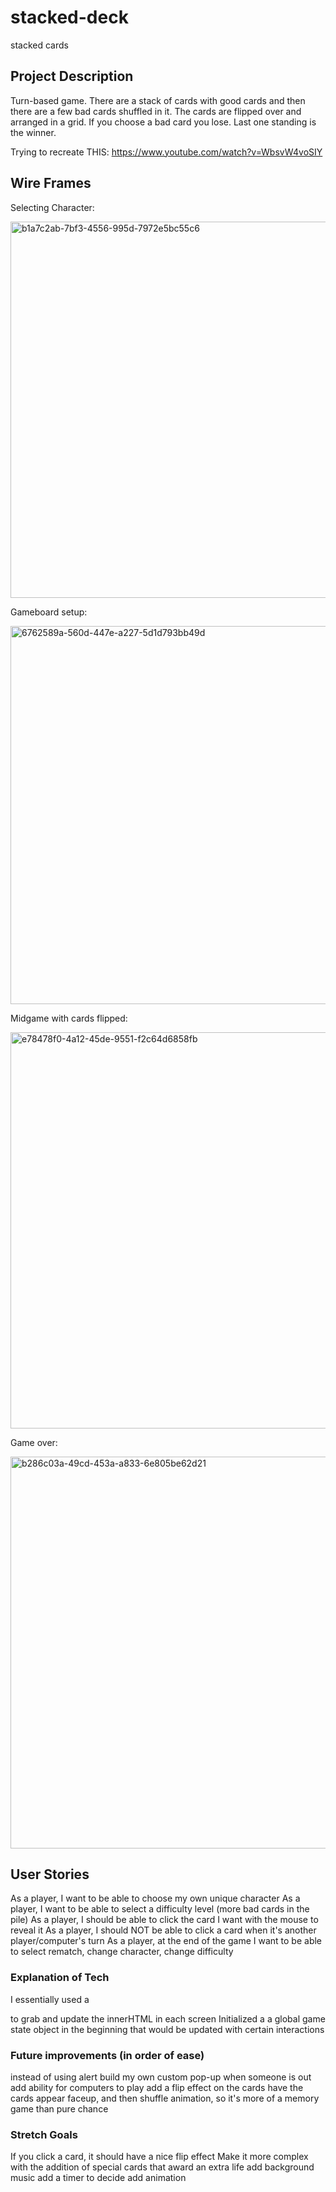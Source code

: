 # stacked-deck
stacked cards

## Project Description
Turn-based game. There are a stack of cards with good cards and then there are a few bad cards shuffled in it. The cards are flipped over and arranged in a grid. If you choose a bad card you lose. Last one standing is the winner. 

Trying to recreate THIS: https://www.youtube.com/watch?v=WbsvW4voSIY

## Wire Frames

Selecting Character:

<img width="602" alt="b1a7c2ab-7bf3-4556-995d-7972e5bc55c6" src="https://user-images.githubusercontent.com/19939597/180606940-15526ec9-e31b-43a5-a52c-70d20624fd32.png">

Gameboard setup: 

<img width="605" alt="6762589a-560d-447e-a227-5d1d793bb49d" src="https://user-images.githubusercontent.com/19939597/180606951-f5b6f258-5956-45a8-b3d3-8079f9324533.png">

Midgame with cards flipped:

<img width="634" alt="e78478f0-4a12-45de-9551-f2c64d6858fb" src="https://user-images.githubusercontent.com/19939597/180606961-7c162df1-0ef3-4860-828e-3c67da8fe61d.png">

Game over:

<img width="627" alt="b286c03a-49cd-453a-a833-6e805be62d21" src="https://user-images.githubusercontent.com/19939597/180606982-f7d1c4ac-9dea-41bf-a7e8-29a69800751d.png">


## User Stories

As a player, I want to be able to choose my own unique character
As a player, I want to be able to select a difficulty level (more bad cards in the pile)
As a player, I should be able to click the card I want with the mouse to reveal it
As a player, I should NOT be able to click a card when it's another player/computer's turn
As a player, at the end of the game I want to be able to select rematch, change character, change difficulty



### Explanation of Tech
I essentially used a <div id="root"> to grab and update the innerHTML in each screen
Initialized a a global game state object in the beginning that would be updated with certain interactions

### Future improvements (in order of ease)
instead of using alert build my own custom pop-up when someone is out
add ability for computers to play
add a flip effect on the cards
have the cards appear faceup, and then shuffle animation, so it's more of a memory game than pure chance




### Stretch Goals
If you click a card, it should have a nice flip effect
Make it more complex with the addition of special cards that award an extra life
add background music
add a timer to decide 
add animation 
